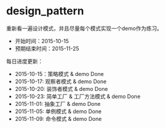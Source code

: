 # design_pattern

重新看一遍设计模式，并且尽量每个模式实现一个demo作为练习。

* 开始时间：2015-10-15
* 预期结束时间：2015-11-25

每日进度更新：

* 2015-10-15：策略模式 & demo Done
* 2015-10-17: 观察者模式 & demo Done
* 2015-10-20: 装饰者模式 & demo Done
* 2015-10-23: 简单工厂 & 工厂方法模式 & demo Done
* 2015-11-01: 抽象工厂 & demo Done
* 2015-11-05: 单例模式 & demo Done
* 2015-11-09: 命令模式 & demo Done
